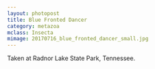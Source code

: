 ```yaml
---
layout: photopost
title: Blue Fronted Dancer
category: metazoa
mclass: Insecta
mimage: 20170716_blue_fronted_dancer_small.jpg
---
```



Taken at Radnor Lake State Park, Tennessee.
